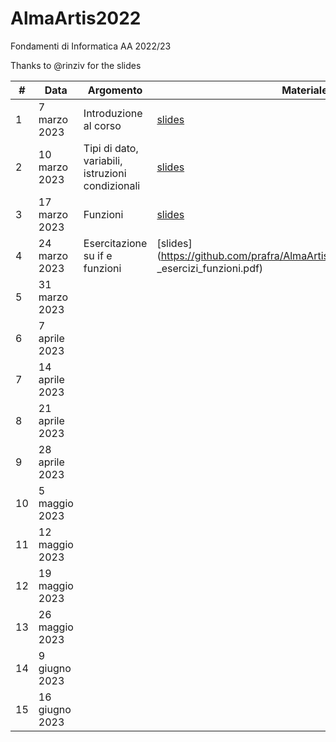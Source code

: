 # AlmaArtis2022
Fondamenti di Informatica AA 2022/23

Thanks to @rinziv for the slides

| #  | Data | Argomento | Materiale |
| -- | ---- | --------- | --------- |
| 1  | 7 marzo 2023  | Introduzione al corso  | [slides](https://github.com/prafra/AlmaArtis2022/blob/main/slides/01_intro.pdf) |
| 2  | 10 marzo 2023  |  Tipi di dato, variabili, istruzioni condizionali | [slides](https://github.com/prafra/AlmaArtis2022/blob/main/slides/02_javascript.pdf)  |
| 3  | 17 marzo 2023  | Funzioni  | [slides](https://github.com/prafra/AlmaArtis2022/blob/main/slides/03_funzioni.pdf)  |
| 4  | 24 marzo 2023  | Esercitazione su if e funzioni  |  [slides](https://github.com/prafra/AlmaArtis2022/blob/main/slides/04 _esercizi_funzioni.pdf)   |
| 5  | 31 marzo 2023  |   |   |
| 6  | 7 aprile 2023  |   |   |
| 7  | 14 aprile 2023  |   |   |
| 8  | 21 aprile 2023  |   |   |
| 9  | 28 aprile 2023  |   |   |
| 10  | 5 maggio 2023  |   |   |
| 11  | 12 maggio 2023  |   |   |
| 12 | 19 maggio 2023  |   |   |
| 13 | 26 maggio 2023  |   |   |
| 14 | 9 giugno 2023  |   |   |
| 15 | 16 giugno 2023  |   |   |
